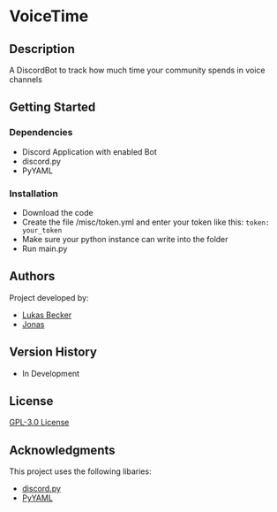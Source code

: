 
# VoiceTime
## Description
A DiscordBot to track how much time your community spends in voice channels

## Getting Started

### Dependencies

* Discord Application with enabled Bot
* discord<span>.py
* PyYAML

### Installation

* Download the code
* Create the file /misc/token.yml and enter your token like this:
  `token: your_token`
* Make sure your python instance can write into the folder
* Run main.py


## Authors

Project developed by:
* [Lukas Becker](https://github.com/lukas-becker)
* [Jonas](https://github.com/tag365)


## Version History

* In Development

## License

[GPL-3.0 License](https://github.com/lukas-becker/VoiceTime_a_DiscordBot/blob/master/LICENSE.md)

## Acknowledgments

This project uses the following libaries:
* [discord.py](https://github.com/Rapptz/discord.py)
* [PyYAML](https://pyyaml.org/)
